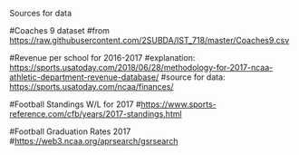 Sources for data

#Coaches 9 dataset
#from https://raw.githubusercontent.com/2SUBDA/IST_718/master/Coaches9.csv

#Revenue per school for 2016-2017 
#explanation: https://sports.usatoday.com/2018/06/28/methodology-for-2017-ncaa-athletic-department-revenue-database/
#source for data: https://sports.usatoday.com/ncaa/finances/

#Football Standings W/L for 2017
#https://www.sports-reference.com/cfb/years/2017-standings.html

#Football Graduation Rates 2017
#https://web3.ncaa.org/aprsearch/gsrsearch
